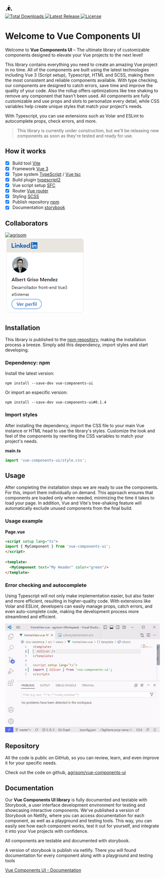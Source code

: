 <a href="https://github.com/agrisom" title="agrisom" target="_blank">
  <object data="/agrisom-logo-min.svg" type="image/svg+xml" style="max-width: 500px">
    <img src="public/agrisom-logo-min.svg" alt="agrisom" style="max-width: 500px" />
  </object>
</a>

<br>

<a href="https://www.npmjs.com/package/vue-components-ui" title="Total Downloads">
  <img src="https://img.shields.io/npm/dt/vue-components-ui.svg" alt="Total Downloads" />
</a> 
<a href="https://www.npmjs.com/package/vue-components-ui?activeTab=versions" title="Latest Release">
  <img src="https://img.shields.io/npm/v/vue-components-ui.svg" alt="Latest Release" />
</a> 
<a href="https://github.com/agrisom/vue-components-ui/blob/master/LICENSE" title="License">
  <img src="https://img.shields.io/npm/l/vue-components-ui.svg" alt="License" />
</a>

# Welcome to Vue Components UI

Welcome to **Vue Components UI** – The ultimate library of customizable components designed to elevate your Vue projects to the next level!

This library contains everything you need to create an amazing Vue project in no time. All of the components are built using the latest technologies including Vue 3 (Script setup), Typescript, HTML and SCSS, making them the most consistent and reliable components available. With type checking, our components are designed to catch errors, save time and improve the quality of your code. Also the rollup offers optimizations like tree shaking to remove any component that hasn't been used.
All components are fully customizable and use props and slots to personalize every detail, while CSS variables help create unique styles that match your project's needs. 

With Typescript, you can use extensions such as Volar and ESLint to autocomplete props, check errors, and more.

> This library is currently under construction, but we'll be releasing new components as soon as they're tested and ready for use.

## How it works

- [x] Build tool [Vite](https://vitejs.dev/)
- [x] Framework [Vue 3](https://vuejs.org/)
- [x] Type system [TypeScript](https://www.typescriptlang.org/) / [Vue tsc](https://github.com/vuejs/language-tools)
- [x] Build plugin [typescript2](https://github.com/ezolenko/rollup-plugin-typescript2)
- [x] Vue script setup [SFC](https://vuejs.org/api/sfc-script-setup.html)
- [x] Router [Vue router](https://router.vuejs.org/)
- [x] Styling [SCSS](https://sass-lang.com/)
- [x] Publish repository [npm](https://www.npmjs.com/package/vue-components-ui)
- [x] Documentation [storybook](https://storybook.js.org/)

## Collaborators

<a href="https://github.com/agrisom" title="agrisom">
  <img src="https://s.gravatar.com/avatar/fca9ce1022597e46e338155fbee56a4d?s=80" alt="agrisom" />
</a>
<br>
<a href="https://es.linkedin.com/in/albert-griso-mendez" target="_blank">
  <object data="/linkedin.png" type="image/png">
    <img src="public/linkedin.png" alt="Linkedin - Albert Griso Mendez" />
  </object>
</a>

## Installation

This library is published to the [npm repository](https://www.npmjs.com/package/vue-components-ui), making the installation process a breeze. Simply add this dependency, import styles and start developing.

### Dependency: npm

Install the latest version:

`npm install --save-dev vue-components-ui`

Or import an especific version:

`npm install --save-dev vue-components-ui#0.1.4`

### Import styles

After installing the dependency, import the CSS file to your main Vue instance or HTML head to use the library's styles.
Customize the look and feel of the components by rewriting the CSS variables to match your project's needs.

**main.ts**

```ts
import 'vue-components-ui/style.css';
```

## Usage

After completing the installation steps we are ready to use the components.
For this, import them individually on demand. This approach ensures that components are loaded only when needed, minimizing the time it takes to load your page. In addition, Vue and Vite's tree-shaking feature will automatically exclude unused components from the final build.

### Usage example

**Page.vue**

```html
<script setup lang="ts">
import { MyComponent } from 'vue-components-ui';
</script>

<template>
  <MyComponent text="My Header" color="green"/>
</template>
```

### Error checking and autocomplete

Using Typescript will not only make implementation easier, but also faster and more efficient, resulting in higher-quality code.
With extensions like Volar and ESLint, developers can easily manage props, catch errors, and even auto-complete code, making the development process more streamlined and efficient.

<object data="/typescript.gif" type="image/gif">
  <img src="public/typescript.gif" alt="typescript" />
</object>

## Repository

All the code is public on GitHub, so you can review, learn, and even improve it for your specific needs.

Check out the code on github, [agrisom/vue-components-ui](https://github.com/agrisom/vue-components-ui)

## Documentation

Our **Vue Components UI library** is fully documented and testable with Storybook, a user interface development environment for testing and showcasing interactive components. We've published a version of Storybook on Netlify, where you can access documentation for each component, as well as a playground and testing tools. This way, you can easily see how each component works, test it out for yourself, and integrate it into your Vue projects with confidence.

All components are testable and documented with storybook.

A version of storybook is publish via netlify. There you will found documentation for every component along with a playground and testing tools

[Vue Components UI - Documentation](https://vue-components-ui.netlify.app)